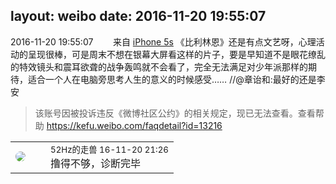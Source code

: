 layout: weibo
date: 2016-11-20 19:55:07
---
<meta name="referrer" content="no-referrer" />

2016-11-20 19:55:07  &nbsp;&nbsp;&nbsp;&nbsp;&nbsp;&nbsp; 来自 <a href="sinaweibo://customweibosource" rel="nofollow">iPhone 5s</a>
《比利林恩》还是有点文艺呀，心理活动的呈现很棒，可是周末不想在银幕大屏看这样的片子，要是早知道不是眼花缭乱的特效镜头和震耳欲聋的战争轰鸣就不会看了，完全无法满足对少年派那样的期待，适合一个人在电脑旁思考人生的意义的时候感受…… //@章诒和:最好的还是李安
>  该账号因被投诉违反《微博社区公约》的相关规定，现已无法查看。查看帮助 https://kefu.weibo.com/faqdetail?id=13216

<table style="width: 100%;">
  <tr>
    <td style="width: 40px;"><img style="border-radius:50%" src="https://tva4.sinaimg.cn/crop.0.0.180.180.50/8beaf773jw1e8qgp5bmzyj2050050aa8.jpg?KID=imgbed,tva&Expires=1624466405&ssig=54O6x2Hf9w"></td>
    <td colspan="2"><small>52Hz的走兽 16-11-20 21:26</small><br/>撸得不够，诊断完毕</td>
  </tr>
</table>

